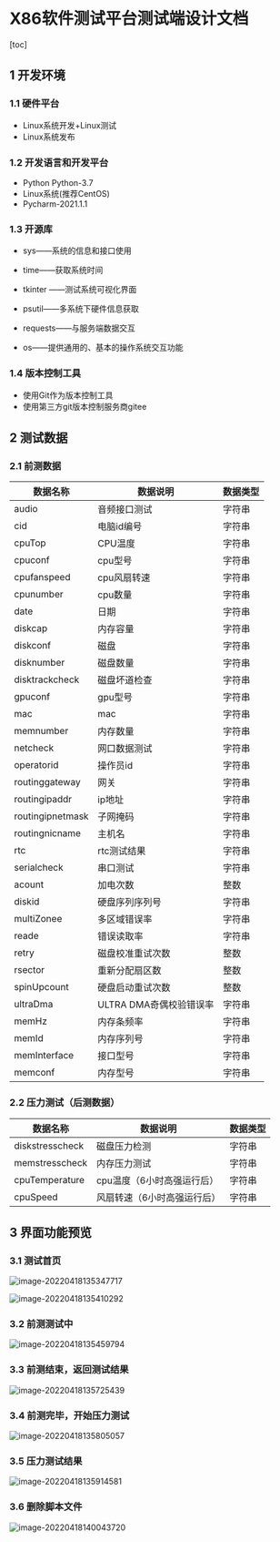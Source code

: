 #  X86软件测试平台测试端设计文档

[toc]

## 1 开发环境

### 1.1 硬件平台

- Linux系统开发+Linux测试
- Linux系统发布

### 1.2 开发语言和开发平台

- Python  Python-3.7
- Linux系统(推荐CentOS)
- Pycharm-2021.1.1

### 1.3 开源库

- sys——系统的信息和接口使用
- time——获取系统时间
- tkinter ——测试系统可视化界面
  
- psutil——多系统下硬件信息获取
- requests——与服务端数据交互
- os——提供通用的、基本的操作系统交互功能

### 1.4 版本控制工具

- 使用Git作为版本控制工具
- 使用第三方git版本控制服务商gitee

## 2 测试数据

### 2.1 前测数据


| 数据名称         | 数据说明                | 数据类型 |
| ---------------- | ----------------------- | -------- |
| audio            | 音频接口测试            | 字符串   |
| cid              | 电脑id编号              | 字符串   |
| cpuTop           | CPU温度                 | 字符串   |
| cpuconf          | cpu型号                 | 字符串   |
| cpufanspeed      | cpu风扇转速             | 字符串   |
| cpunumber        | cpu数量                 | 字符串   |
| date             | 日期                    | 字符串   |
| diskcap          | 内存容量                | 字符串   |
| diskconf         | 磁盘                    | 字符串   |
| disknumber       | 磁盘数量                | 字符串   |
| disktrackcheck   | 磁盘坏道检查            | 字符串   |
| gpuconf          | gpu型号                 | 字符串   |
| mac              | mac                     | 字符串   |
| memnumber        | 内存数量                | 字符串   |
| netcheck         | 网口数据测试            | 字符串   |
| operatorid       | 操作员id                | 字符串   |
| routinggateway   | 网关                    | 字符串   |
| routingipaddr    | ip地址                  | 字符串   |
| routingipnetmask | 子网掩码                | 字符串   |
| routingnicname   | 主机名                  | 字符串   |
| rtc              | rtc测试结果             | 字符串   |
| serialcheck      | 串口测试                | 字符串   |
| acount           | 加电次数                | 整数     |
| diskid           | 硬盘序列序列号          | 字符串   |
| multiZonee       | 多区域错误率            | 字符串   |
| reade            | 错误读取率              | 字符串   |
| retry            | 磁盘校准重试次数        | 整数     |
| rsector          | 重新分配扇区数          | 整数     |
| spinUpcount      | 硬盘启动重试次数        | 整数     |
| ultraDma         | ULTRA DMA奇偶校验错误率 | 字符串   |
| memHz            | 内存条频率              | 字符串   |
| memId            | 内存序列号              | 字符串   |
| memInterface     | 接口型号                | 字符串   |
| memconf          | 内存型号                | 字符串   |




### 2.2 压力测试（后测数据）
| 数据名称        | 数据说明                    | 数据类型 |
| --------------- | --------------------------- | -------- |
| diskstresscheck | 磁盘压力检测                | 字符串   |
| memstresscheck  | 内存压力测试                | 字符串   |
| cpuTemperature  | cpu温度（6小时高强运行后）  | 字符串   |
| cpuSpeed        | 风扇转速（6小时高强运行后） | 字符串   |



## 3 界面功能预览

### 3.1 测试首页



![image-20220418135347717](C:\Users\admin\AppData\Roaming\Typora\typora-user-images\image-20220418135347717.png)

![image-20220418135410292](C:\Users\admin\AppData\Roaming\Typora\typora-user-images\image-20220418135410292.png)

### 3.2 前测测试中

![image-20220418135459794](C:\Users\admin\AppData\Roaming\Typora\typora-user-images\image-20220418135459794.png)

### 3.3 前测结束，返回测试结果

![image-20220418135725439](C:\Users\admin\AppData\Roaming\Typora\typora-user-images\image-20220418135725439.png)

### 3.4 前测完毕，开始压力测试

![image-20220418135805057](C:\Users\admin\AppData\Roaming\Typora\typora-user-images\image-20220418135805057.png)

### 3.5 压力测试结果

![image-20220418135914581](C:\Users\admin\AppData\Roaming\Typora\typora-user-images\image-20220418135914581.png)

### 3.6 删除脚本文件

![image-20220418140043720](C:\Users\admin\AppData\Roaming\Typora\typora-user-images\image-20220418140043720.png)
